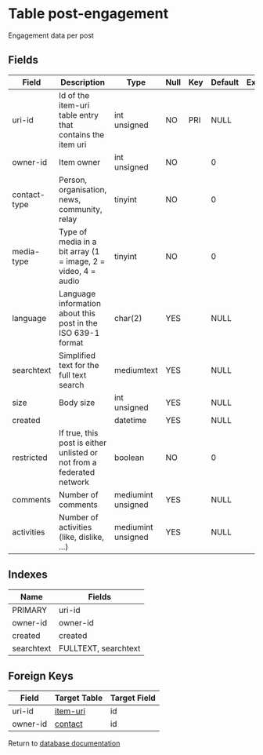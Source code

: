 Table post-engagement
===========

Engagement data per post

Fields
------

| Field        | Description                                                           | Type               | Null | Key | Default | Extra |
| ------------ | --------------------------------------------------------------------- | ------------------ | ---- | --- | ------- | ----- |
| uri-id       | Id of the item-uri table entry that contains the item uri             | int unsigned       | NO   | PRI | NULL    |       |
| owner-id     | Item owner                                                            | int unsigned       | NO   |     | 0       |       |
| contact-type | Person, organisation, news, community, relay                          | tinyint            | NO   |     | 0       |       |
| media-type   | Type of media in a bit array (1 = image, 2 = video, 4 = audio         | tinyint            | NO   |     | 0       |       |
| language     | Language information about this post in the ISO 639-1 format          | char(2)            | YES  |     | NULL    |       |
| searchtext   | Simplified text for the full text search                              | mediumtext         | YES  |     | NULL    |       |
| size         | Body size                                                             | int unsigned       | YES  |     | NULL    |       |
| created      |                                                                       | datetime           | YES  |     | NULL    |       |
| restricted   | If true, this post is either unlisted or not from a federated network | boolean            | NO   |     | 0       |       |
| comments     | Number of comments                                                    | mediumint unsigned | YES  |     | NULL    |       |
| activities   | Number of activities (like, dislike, ...)                             | mediumint unsigned | YES  |     | NULL    |       |

Indexes
------------

| Name       | Fields               |
| ---------- | -------------------- |
| PRIMARY    | uri-id               |
| owner-id   | owner-id             |
| created    | created              |
| searchtext | FULLTEXT, searchtext |

Foreign Keys
------------

| Field | Target Table | Target Field |
|-------|--------------|--------------|
| uri-id | [item-uri](help/database/db_item-uri) | id |
| owner-id | [contact](help/database/db_contact) | id |

Return to [database documentation](help/database)
